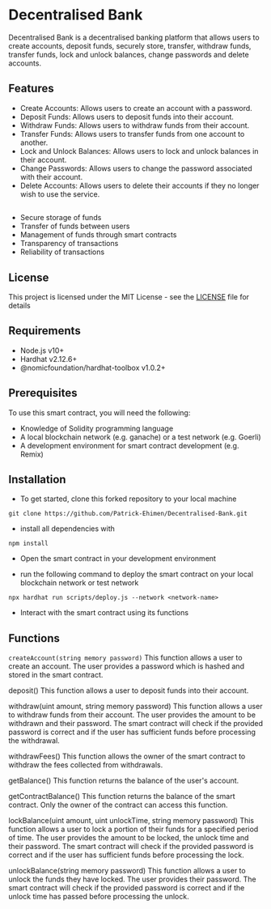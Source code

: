 # Decentralised Bank

Decentralised Bank is a decentralised banking platform that allows users to create accounts, deposit funds, securely store, transfer, withdraw funds, transfer funds, lock and unlock balances, change passwords and delete accounts.

## Features

- Create Accounts: Allows users to create an account with a password.
- Deposit Funds: Allows users to deposit funds into their account.
- Withdraw Funds: Allows users to withdraw funds from their account.
- Transfer Funds: Allows users to transfer funds from one account to another.
- Lock and Unlock Balances: Allows users to lock and unlock balances in their account.
- Change Passwords: Allows users to change the password associated with their account.
- Delete Accounts: Allows users to delete their accounts if they no longer wish to use the service.

##

- Secure storage of funds
- Transfer of funds between users
- Management of funds through smart contracts
- Transparency of transactions
- Reliability of transactions

## License

This project is licensed under the MIT License - see the [LICENSE](LICENSE) file for details

## Requirements

- Node.js v10+
- Hardhat v2.12.6+
- @nomicfoundation/hardhat-toolbox v1.0.2+

## Prerequisites

To use this smart contract, you will need the following:

- Knowledge of Solidity programming language
- A local blockchain network (e.g. ganache) or a test network (e.g. Goerli)
- A development environment for smart contract development (e.g. Remix)

## Installation

- To get started, clone this forked repository to your local machine

```
git clone https://github.com/Patrick-Ehimen/Decentralised-Bank.git
```

- install all dependencies with

```
npm install
```

- Open the smart contract in your development environment

- run the following command to deploy the smart contract on your local blockchain network or test network

```
npx hardhat run scripts/deploy.js --network <network-name>
```

- Interact with the smart contract using its functions

## Functions

`createAccount(string memory password)`
This function allows a user to create an account. The user provides a password which is hashed and stored in the smart contract.

deposit()
This function allows a user to deposit funds into their account.

withdraw(uint amount, string memory password)
This function allows a user to withdraw funds from their account. The user provides the amount to be withdrawn and their password. The smart contract will check if the provided password is correct and if the user has sufficient funds before processing the withdrawal.

withdrawFees()
This function allows the owner of the smart contract to withdraw the fees collected from withdrawals.

getBalance()
This function returns the balance of the user's account.

getContractBalance()
This function returns the balance of the smart contract. Only the owner of the contract can access this function.

lockBalance(uint amount, uint unlockTime, string memory password)
This function allows a user to lock a portion of their funds for a specified period of time. The user provides the amount to be locked, the unlock time and their password. The smart contract will check if the provided password is correct and if the user has sufficient funds before processing the lock.

unlockBalance(string memory password)
This function allows a user to unlock the funds they have locked. The user provides their password. The smart contract will check if the provided password is correct and if the unlock time has passed before processing the unlock.
